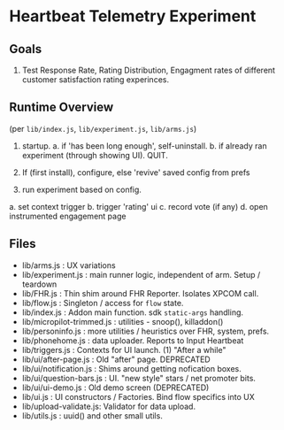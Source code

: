 # Heartbeat Telemetry Experiment

## Goals

1.  Test Response Rate, Rating Distribution, Engagment rates of different customer satisfaction rating experinces.

## Runtime Overview

(per `lib/index.js`, `lib/experiment.js`, `lib/arms.js`)

1. startup.
  a. if 'has been long enough', self-uninstall.
  b. if already ran experiment (through showing UI). QUIT.

2. If (first install), configure, else 'revive' saved config from prefs
3. run experiment based on config.

  a. set context trigger
  b. trigger 'rating' ui
  c. record vote (if any)
  d. open instrumented engagement page


## Files

- lib/arms.js  : UX variations
- lib/experiment.js  : main runner logic, independent of arm.  Setup / teardown
- lib/FHR.js  : Thin shim around FHR Reporter.  Isolates XPCOM call.
- lib/flow.js : Singleton / access for `flow` state.
- lib/index.js  :  Addon main function.  sdk `static-args` handling.
- lib/micropilot-trimmed.js  : utilities - snoop(), killaddon()
- lib/personinfo.js : more utilities / heuristics over FHR, system, prefs.
- lib/phonehome.js  : data uploader. Reports to Input Heartbeat
- lib/triggers.js  : Contexts for UI launch.  (1) "After a while"
- lib/ui/after-page.js  : Old "after" page.  DEPRECATED
- lib/ui/notification.js  :  Shims around getting nofication boxes.
- lib/ui/question-bars.js  : UI.  "new style" stars / net promoter bits.
- lib/ui/ui-demo.js :  Old demo screen (DEPRECATED)
- lib/ui.js : UI constructors / Factories.  Bind flow specifics into UX
- lib/upload-validate.js:  Validator for data upload.
- lib/utils.js : uuid() and other small utils.

